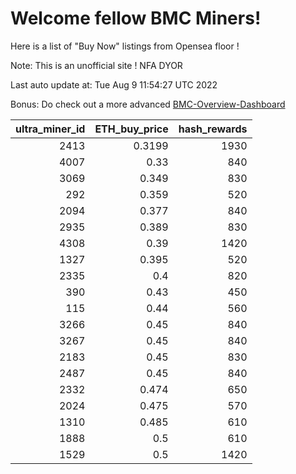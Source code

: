# Welcome fellow BMC Miners!
Here is a list of "Buy Now" listings from Opensea floor !

Note: This is an unofficial site ! NFA DYOR

Last auto update at: Tue Aug  9 11:54:27 UTC 2022

Bonus: Do check out a more advanced [BMC-Overview-Dashboard](https://dune.com/defifunk/BMC-Overview-Dashboard)


|   ultra_miner_id |   ETH_buy_price |   hash_rewards |
|-----------------:|----------------:|---------------:|
|             2413 |          0.3199 |           1930 |
|             4007 |          0.33   |            840 |
|             3069 |          0.349  |            830 |
|              292 |          0.359  |            520 |
|             2094 |          0.377  |            840 |
|             2935 |          0.389  |            830 |
|             4308 |          0.39   |           1420 |
|             1327 |          0.395  |            520 |
|             2335 |          0.4    |            820 |
|              390 |          0.43   |            450 |
|              115 |          0.44   |            560 |
|             3266 |          0.45   |            840 |
|             3267 |          0.45   |            840 |
|             2183 |          0.45   |            830 |
|             2487 |          0.45   |            840 |
|             2332 |          0.474  |            650 |
|             2024 |          0.475  |            570 |
|             1310 |          0.485  |            610 |
|             1888 |          0.5    |            610 |
|             1529 |          0.5    |           1420 |